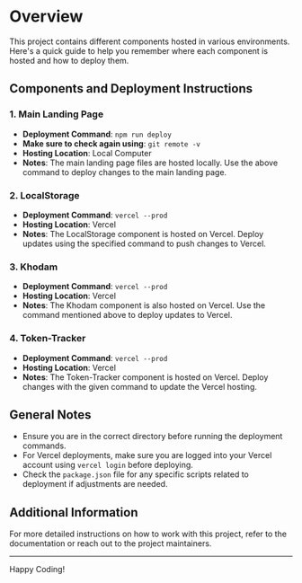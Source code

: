 # Overview

This project contains different components hosted in various environments. Here's a quick guide to help you remember where each component is hosted and how to deploy them.

## Components and Deployment Instructions

### 1. Main Landing Page
- **Deployment Command**: `npm run deploy`
- **Make sure to check again using**: `git remote -v`
- **Hosting Location**: Local Computer
- **Notes**: The main landing page files are hosted locally. Use the above command to deploy changes to the main landing page.

### 2. LocalStorage
- **Deployment Command**: `vercel --prod`
- **Hosting Location**: Vercel
- **Notes**: The LocalStorage component is hosted on Vercel. Deploy updates using the specified command to push changes to Vercel.

### 3. Khodam
- **Deployment Command**: `vercel --prod`
- **Hosting Location**: Vercel
- **Notes**: The Khodam component is also hosted on Vercel. Use the command mentioned above to deploy updates to Vercel.

### 4. Token-Tracker
- **Deployment Command**: `vercel --prod`
- **Hosting Location**: Vercel
- **Notes**: The Token-Tracker component is hosted on Vercel. Deploy changes with the given command to update the Vercel hosting.

## General Notes
- Ensure you are in the correct directory before running the deployment commands.
- For Vercel deployments, make sure you are logged into your Vercel account using `vercel login` before deploying.
- Check the `package.json` file for any specific scripts related to deployment if adjustments are needed.

## Additional Information
For more detailed instructions on how to work with this project, refer to the documentation or reach out to the project maintainers.

---

Happy Coding!
